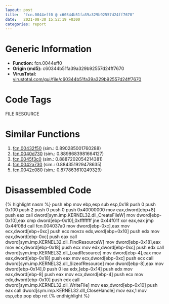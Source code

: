 ```yaml
---
layout: post
title:  "fcn.0044eff0 @ c60344b51fa39a329b92557d24ff7670"
date:   2021-08-30 15:52:19 +0300
categories: report
---
```


# Generic Information
- **Function:** fcn.0044eff0
- **Origin (md5):** c60344b51fa39a329b92557d24ff7670
- **VirusTotal:** [virustotal.com/gui/file/c60344b51fa39a329b92557d24ff7670][virustotal_ref]

# Code Tags
<span class="tag" id="FILE">FILE</span>
<span class="tag" id="RESOURCE">RESOURCE</span>


# Similar Functions

1. [fcn.00432f50][similar_1_ref] (sim.: 0.890285001760288)
2. [fcn.0040d730][similar_2_ref] (sim.: 0.8898683981664127)
3. [fcn.0045f3c0][similar_3_ref] (sim.: 0.8887202054214381)
4. [fcn.0042a730][similar_4_ref] (sim.: 0.884351929478635)
5. [fcn.0042c080][similar_5_ref] (sim.: 0.877863610249329)


# Disassembled Code

{% highlight nasm %}
push ebp
mov ebp,esp
sub esp,0x18
push 0
push 0x100
push 2
push 0
push 0
push 0x40000000
mov eax,dword[ebp+8]
push eax
call dword[sym.imp.KERNEL32.dll_CreateFileW]
mov dword[ebp-0x10],eax
cmp dword[ebp-0x10],0xffffffff
jne 0x44f01f
xor eax,eax
jmp 0x44f08d
call fcn.004037a0
mov dword[ebp-0xc],eax
mov ecx,dword[ebp+0xc]
push ecx
movzx edx,word[ebp+0x10]
push edx
mov eax,dword[ebp-0xc]
push eax
call dword[sym.imp.KERNEL32.dll_FindResourceW]
mov dword[ebp-0x18],eax
mov ecx,dword[ebp-0x18]
push ecx
mov edx,dword[ebp-0xc]
push edx
call dword[sym.imp.KERNEL32.dll_LoadResource]
mov dword[ebp-4],eax
mov eax,dword[ebp-0x18]
push eax
mov ecx,dword[ebp-0xc]
push ecx
call dword[sym.imp.KERNEL32.dll_SizeofResource]
mov dword[ebp-8],eax
mov dword[ebp-0x14],0
push 0
lea edx,[ebp-0x14]
push edx
mov eax,dword[ebp-8]
push eax
mov ecx,dword[ebp-4]
push ecx
mov edx,dword[ebp-0x10]
push edx
call dword[sym.imp.KERNEL32.dll_WriteFile]
mov eax,dword[ebp-0x10]
push eax
call dword[sym.imp.KERNEL32.dll_CloseHandle]
mov eax,1
mov esp,ebp
pop ebp
ret 
{% endhighlight %}


[similar_1_ref]: /report/fcn.00432f50@279a61b1e76da49531f1f16fd1102a2d
[similar_2_ref]: /report/fcn.0040d730@c60344b51fa39a329b92557d24ff7670
[similar_3_ref]: /report/fcn.0045f3c0@c60344b51fa39a329b92557d24ff7670
[similar_4_ref]: /report/fcn.0042a730@279a61b1e76da49531f1f16fd1102a2d
[similar_5_ref]: /report/fcn.0042c080@279a61b1e76da49531f1f16fd1102a2d
[virustotal_ref]: https://www.virustotal.com/gui/file/c60344b51fa39a329b92557d24ff7670